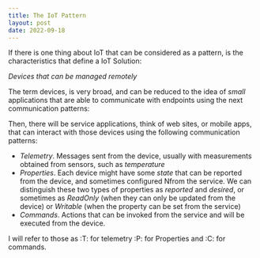 ```yaml
---
title: The IoT Pattern
layout: post
date: 2022-09-18
---
```


If there is one thing about IoT that can be considered as a pattern, is the characteristics that define a IoT Solution:

_Devices that can be managed remotely_

The term devices, is very broad, and can be reduced to the idea of _small_ applications that are able to communicate with endpoints using the next communication patterns:

Then, there will be service applications, think of web sites, or mobile apps, that can interact with those devices using the following communication patterns:

- *Telemetry*. Messages sent from the device, usually with measurements obtained from sensors, such as _temperature_
- *Properties*. Each device might have some _state_ that can be reported from the device, and sometimes configured Nfrom the service. We can distinguish these two types of properties as _reported_ and _desired_, or sometimes as _ReadOnly_ (when they can only be updated from the device) or _Writable_ (when the property can be set from the service)
- *Commands*. Actions that can be invoked from the service and will be executed from the device.

I will refer to those as :T: for telemetry :P: for Properties and :C: for commands.